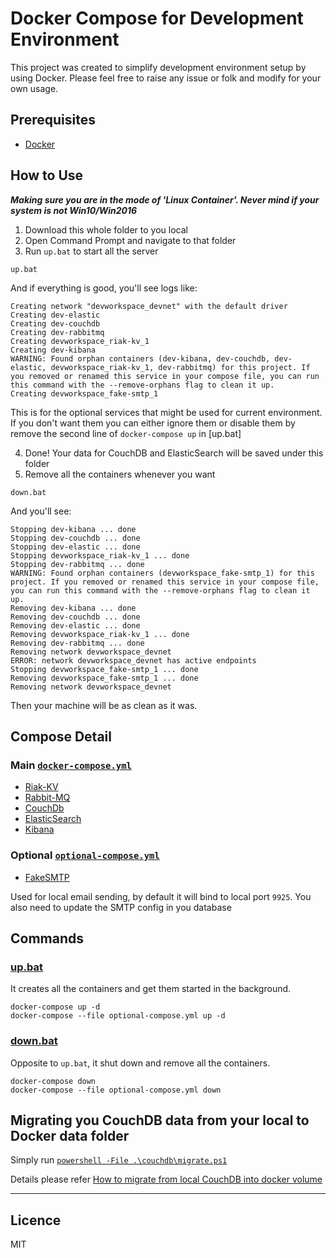 # Docker Compose for Development Environment

This project was created to simplify development environment setup by using Docker. Please feel free to raise any issue or folk and modify for your own usage.

## Prerequisites

* [Docker](https://www.docker.com/community-edition)

## How to Use

***Making sure you are in the mode of 'Linux Container'. Never mind if your system is not Win10/Win2016***

1. Download this whole folder to you local
2. Open Command Prompt and navigate to that folder
3. Run `up.bat` to start all the server
```
up.bat
```
And if everything is good, you'll see logs like:
```
Creating network "devworkspace_devnet" with the default driver
Creating dev-elastic
Creating dev-couchdb
Creating dev-rabbitmq
Creating devworkspace_riak-kv_1
Creating dev-kibana
WARNING: Found orphan containers (dev-kibana, dev-couchdb, dev-elastic, devworkspace_riak-kv_1, dev-rabbitmq) for this project. If you removed or renamed this service in your compose file, you can run this command with the --remove-orphans flag to clean it up.
Creating devworkspace_fake-smtp_1
```

This is for the optional services that might be used for current environment. If you don't want them you can either ignore them or disable them by remove the second line of `docker-compose up` in [up.bat]

4. Done! Your data for CouchDB and ElasticSearch will be saved under this folder
5. Remove all the containers whenever you want
```
down.bat
```
And you'll see:
```
Stopping dev-kibana ... done
Stopping dev-couchdb ... done
Stopping dev-elastic ... done
Stopping devworkspace_riak-kv_1 ... done
Stopping dev-rabbitmq ... done
WARNING: Found orphan containers (devworkspace_fake-smtp_1) for this project. If you removed or renamed this service in your compose file, you can run this command with the --remove-orphans flag to clean it up.
Removing dev-kibana ... done
Removing dev-couchdb ... done
Removing dev-elastic ... done
Removing devworkspace_riak-kv_1 ... done
Removing dev-rabbitmq ... done
Removing network devworkspace_devnet
ERROR: network devworkspace_devnet has active endpoints
Stopping devworkspace_fake-smtp_1 ... done
Removing devworkspace_fake-smtp_1 ... done
Removing network devworkspace_devnet
```

Then your machine will be as clean as it was.

## Compose Detail

### Main [`docker-compose.yml`](./docker-compose.yml)

* [Riak-KV](https://hub.docker.com/r/basho/riak-kv)
* [Rabbit-MQ](https://hub.docker.com/_/rabbitmq/)
* [CouchDb](https://hub.docker.com/r/klaemo/couchdb/)
* [ElasticSearch](https://www.elastic.co/guide/en/elasticsearch/reference/current/docker.html)
* [Kibana](https://hub.docker.com/_/kibana/)

### Optional [`optional-compose.yml`](./optional-compose.yml)

* [FakeSMTP](https://github.com/Nilhcem/FakeSMTP)

Used for local email sending, by default it will bind to local port `9925`. You also need to update the SMTP config in you database

## Commands

### [up.bat](./up.bat)

It creates all the containers and get them started in the background.
```
docker-compose up -d
docker-compose --file optional-compose.yml up -d
```

### [down.bat](./down.bat)

Opposite to `up.bat`, it shut down and remove all the containers.
```
docker-compose down
docker-compose --file optional-compose.yml down
```

## Migrating you CouchDB data from your local to Docker data folder

Simply run [`powershell -File .\couchdb\migrate.ps1`](./couchdb/migrate.ps1)

Details please refer [How to migrate from local CouchDB into docker volume](./couchdb/Migration.md)

---
## Licence

MIT